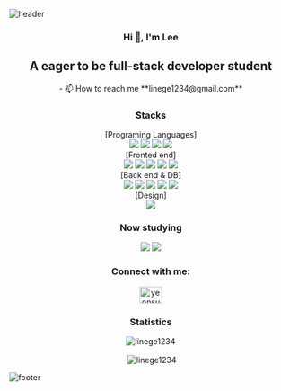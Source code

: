 ![header](https://capsule-render.vercel.app/api?type=waving&&color=A3DCBE&height=250&section=header&text=YS%20Lee%20!&desc=Hello,%20thank%20you%20for%20visiting&descAlign=50)

<h3 align="center">Hi 👋, I'm Lee</h3>
<h2 align="center">A eager to be full-stack developer student</h2>
<div align="center">- 📫 How to reach me **linege1234@gmail.com**</div>

<h3 align="center">Stacks</h3>
<div align="center">[Programing Languages]</div>
<div align="center">
<img src="https://img.shields.io/badge/-C Sharp-%23F7DF1E?style=flat-square&logo=C Sharp&logoColor=white&color=239120">
<img src="https://img.shields.io/badge/-PYTHON-%23F7DF1E?style=flat-square&logo=Python&logoColor=white&color=3776AB">
<img src="https://img.shields.io/badge/-Javascript-%23F7DF1E?style=flat-square&logo=Javascript&logoColor=white&color=F7DF1E">
<img src="https://img.shields.io/badge/-C++-%23F7DF1E?style=flat-square&logo=C++&logoColor=white&color=00599C">
</div>
<div align="center">[Fronted end]</div>
<div align="center">
<img src="https://img.shields.io/badge/-HTML-%23F7DF1E?style=flat-square&logo=HTML&logoColor=white&color=E34F26">
<img src="https://img.shields.io/badge/-CSS3-%23F7DF1E?style=flat-square&logo=CSS3&logoColor=white&color=1572B6">
<img src="https://img.shields.io/badge/-C++-%23F7DF1E?style=flat-square&logo=C++&logoColor=white&color=00599C">
<img src="https://img.shields.io/badge/-React-%23F7DF1E?style=flat-square&logo=React&logoColor=white&color=61DAFB">
<img src="https://img.shields.io/badge/-MUI-%23F7DF1E?style=flat-square&logo=MUI&logoColor=white&color=007FFF">
</div>
<div align="center">[Back end & DB]</div>
<div align="center">
<img src="https://img.shields.io/badge/-Express-%23F7DF1E?style=flat-square&logo=Express&logoColor=white&color=000000">
<img src="https://img.shields.io/badge/-.NET-%23F7DF1E?style=flat-square&logo=.NET&logoColor=white&color=512BD4">
<img src="https://img.shields.io/badge/-MySQL-%23F7DF1E?style=flat-square&logo=MySQL&logoColor=white&color=4479A1">
<img src="https://img.shields.io/badge/-PostgreSQL-%23F7DF1E?style=flat-square&logo=PostgreSQL&logoColor=white&color=4169E1">
<img src="https://img.shields.io/badge/-Flask-%23F7DF1E?style=flat-square&logo=Flask&logoColor=white&color=#000000">

</div>
<div align="center">[Design]</div>
<div align="center">
<img src="https://img.shields.io/badge/-Figma-%23F7DF1E?style=flat-square&logo=Figma&logoColor=white&color=F24E1E">
</div>

</div>
<h3 align="center">Now studying</h3>
<div align="center">
<img src="https://img.shields.io/badge/-.NET-%23F7DF1E?style=flat-square&logo=.NET&logoColor=white&color=512BD4">
<img src="https://img.shields.io/badge/-NestJS-%23F7DF1E?style=flat-square&logo=NestJS&logoColor=white&color=E0234E">
</div>

<h3 align="center">Connect with me:</h3>
<p align="center">
<a href="https://www.linkedin.com/in/yeonsu-lee-aa0621148/" target="blank"><img align="center" src="https://raw.githubusercontent.com/rahuldkjain/github-profile-readme-generator/master/src/images/icons/Social/linked-in-alt.svg" alt="yeonsu lee" height="30" width="40" /></a>
</p>
<div align="center">
  <h3 align="center">Statistics</h3>
<p><img align="center" src="https://github-readme-stats.vercel.app/api/top-langs?username=linege1234&show_icons=true&locale=en&layout=compact" alt="linege1234" /></p>
<p>&nbsp;<img align="center" src="https://github-readme-stats.vercel.app/api?username=linege1234&show_icons=true&locale=en" alt="linege1234" /></p>

</div>

![footer](https://capsule-render.vercel.app/api?section=footer&type=waving&color=auto&height=100&customColorList=1,4,7)

